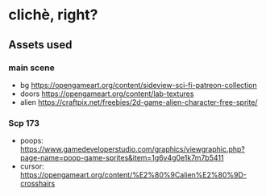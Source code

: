 # clichè, right?

## Assets used

### main scene

-   bg https://opengameart.org/content/sideview-sci-fi-patreon-collection
-   doors https://opengameart.org/content/lab-textures
-   alien https://craftpix.net/freebies/2d-game-alien-character-free-sprite/

### Scp 173

-   poops: https://www.gamedeveloperstudio.com/graphics/viewgraphic.php?page-name=poop-game-sprites&item=1g6v4g0e1k7m7b5411
-   cursor: https://opengameart.org/content/%E2%80%9Calien%E2%80%9D-crosshairs
